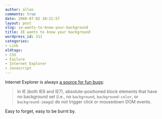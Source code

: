 ```yaml
---
author: allen
comments: true
date: 2008-07-02 10:21:57
layout: post
slug: ie-wants-to-know-your-background
title: IE wants to know your background
wordpress_id: 311
categories:
- Link
oldtags:
- CSS
- Failure
- Internet Explorer
- Javascript
---
```


Internet Explorer is always [a source for fun bugs](http://www.fleegix.org/articles/2007-08-04-ie-background-css-and-onclick-onmousedown):


> In IE (both IE6 and IE7), absolute-positioned block elements that have no background set (i.e., no `background`, `background-color`, or `background-image`) do not trigger click or mousedown DOM events.


Easy to forget, easy to be burnt by.
